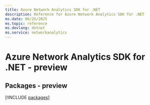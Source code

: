 ```yaml
---
title: Azure Network Analytics SDK for .NET
description: Reference for Azure Network Analytics SDK for .NET
ms.date: 06/25/2025
ms.topic: reference
ms.devlang: dotnet
ms.service: networkanalytics
---
```

# Azure Network Analytics SDK for .NET - preview
## Packages - preview
[!INCLUDE [packages](network-analytics-index.md)]